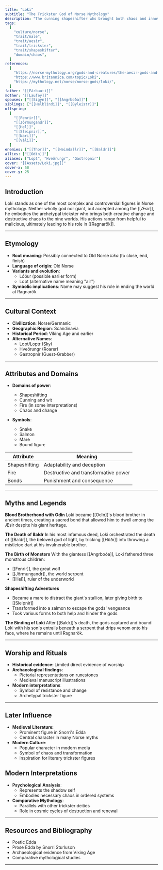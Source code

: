 ```yaml
---
title: "Loki"
subtitle: "The Trickster God of Norse Mythology"
description: "The cunning shapeshifter who brought both chaos and innovation to the gods of Asgard"
tags:
  [
    "culture/norse",
    "trait/male",
    "trait/aesir",
    "trait/trickster",
    "trait/shapeshifter",
    "domain/chaos",
  ]
references:
  [
    "https://norse-mythology.org/gods-and-creatures/the-aesir-gods-and-goddesses/loki/",
    "https://www.britannica.com/topic/Loki",
    "https://mythology.net/norse/norse-gods/loki/",
  ]
father: "[[Fárbauti]]"
mother: "[[Laufey]]"
spouses: ["[[Sigyn]]", "[[Angrboða]]"]
siblings: ["[[Helblindi]]", "[[Býleistr]]"]
offspring:
  [
    "[[Fenrir]]",
    "[[Jörmungandr]]",
    "[[Hel]]",
    "[[Sleipnir]]",
    "[[Nari]]",
    "[[Váli]]",
  ]
enemies: ["[[Thor]]", "[[Heimdallr]]", "[[Baldr]]"]
allies: ["[[Odin]]"]
aliases: ["Lopt", "Hveðrungr", "Gastropnir"]
cover: "[[Assets/Loki.jpg]]"
cover-x: 50
cover-y: 25
---
```


## Introduction

Loki stands as one of the most complex and controversial figures in Norse mythology. Neither wholly god nor giant, but accepted among the [[Æsir]], he embodies the archetypal trickster who brings both creative change and destructive chaos to the nine worlds. His actions range from helpful to malicious, ultimately leading to his role in [[Ragnarök]].

---

## Etymology

- **Root meaning**: Possibly connected to Old Norse _lúka_ (to close, end, finish)
- **Language of origin**: Old Norse
- **Variants and evolution**:
  - Lóður (possible earlier form)
  - Lopt (alternative name meaning "air")
- **Symbolic implications**: Name may suggest his role in ending the world at Ragnarök

---

## Cultural Context

- **Civilization**: Norse/Germanic
- **Geographic Region**: Scandinavia
- **Historical Period**: Viking Age and earlier
- **Alternative Names**:
  - Lopt/Loptr (Sky)
  - Hveðrungr (Roarer)
  - Gastropnir (Guest-Grabber)

---

## Attributes and Domains

- **Domains of power**:

  - Shapeshifting
  - Cunning and wit
  - Fire (in some interpretations)
  - Chaos and change

- **Symbols**:
  - Snake
  - Salmon
  - Mare
  - Bound figure

| Attribute     | Meaning                              |
| ------------- | ------------------------------------ |
| Shapeshifting | Adaptability and deception           |
| Fire          | Destructive and transformative power |
| Bonds         | Punishment and consequence           |

---

## Myths and Legends

**Blood Brotherhood with Odin**
Loki became [[Odin]]'s blood brother in ancient times, creating a sacred bond that allowed him to dwell among the Æsir despite his giant heritage.

**The Death of Baldr**
In his most infamous deed, Loki orchestrated the death of [[Baldr]], the beloved god of light, by tricking [[Höðr]] into throwing a mistletoe dart at his invulnerable brother.

**The Birth of Monsters**
With the giantess [[Angrboða]], Loki fathered three monstrous children:

- [[Fenrir]], the great wolf
- [[Jörmungandr]], the world serpent
- [[Hel]], ruler of the underworld

**Shapeshifting Adventures**

- Became a mare to distract the giant's stallion, later giving birth to [[Sleipnir]]
- Transformed into a salmon to escape the gods' vengeance
- Took various forms to both help and hinder the gods

**The Binding of Loki**
After [[Baldr]]'s death, the gods captured and bound Loki with his son's entrails beneath a serpent that drips venom onto his face, where he remains until Ragnarök.

---

## Worship and Rituals

- **Historical evidence**: Limited direct evidence of worship
- **Archaeological findings**:
  - Pictorial representations on runestones
  - Medieval manuscript illustrations
- **Modern interpretations**:
  - Symbol of resistance and change
  - Archetypal trickster figure

---

## Later Influence

- **Medieval Literature**:
  - Prominent figure in Snorri's Edda
  - Central character in many Norse myths
- **Modern Culture**:
  - Popular character in modern media
  - Symbol of chaos and transformation
  - Inspiration for literary trickster figures

## Modern Interpretations

- **Psychological Analysis**:
  - Represents the shadow self
  - Embodies necessary chaos in ordered systems
- **Comparative Mythology**:
  - Parallels with other trickster deities
  - Role in cosmic cycles of destruction and renewal

---

## Resources and Bibliography

- Poetic Edda
- Prose Edda by Snorri Sturluson
- Archaeological evidence from Viking Age
- Comparative mythological studies

---
